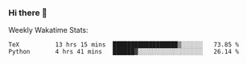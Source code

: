 ### Hi there 👋

<!--
**ericxiaseattle/ericxiaseattle** is a ✨ _special_ ✨ repository because its `README.md` (this file) appears on your GitHub profile.

Here are some ideas to get you started:

- 🔭 I’m currently working on ...
- 🌱 I’m currently learning ...
- 👯 I’m looking to collaborate on ...
- 🤔 I’m looking for help with ...
- 💬 Ask me about ...
- 📫 How to reach me: ...
- 😄 Pronouns: ...
- ⚡ Fun fact: ...
-->

Weekly Wakatime Stats:
<!--START_SECTION:waka-->
```text
TeX          13 hrs 15 mins  ██████████████████▒░░░░░░   73.85 % 
Python       4 hrs 41 mins   ██████▓░░░░░░░░░░░░░░░░░░   26.14 % 
```
<!--END_SECTION:waka-->
